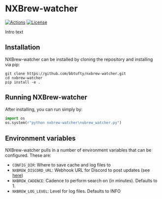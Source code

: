 # NXBrew-watcher

[![Actions](https://img.shields.io/github/actions/workflow/status/bbtufty/nxbrew-watcher/build.yaml?branch=main&style=flat-square)](https://github.com/bbtufty/nxbrew-watcher/actions)
[![License](https://img.shields.io/badge/license-GNUv3-blue.svg?label=License&style=flat-square)](LICENSE)

Intro text

Installation
------------

NXBrew-watcher can be installed by cloning the repository and installing via pip:
  
```shell
git clone https://github.com/bbtufty/nxbrew-watcher.git
cd nxbrew-watcher
pip install -e .
```

Running NXBrew-watcher
----------------------

After installing, you can run simply by:

```python
import os
os.system(r"python nxbrew-watcher\nxbrew_watcher.py")
```

Environment variables
---------------------

NXBrew-watcher pulls in a number of environment variables that can be configured. These are:

* `CONFIG_DIR`: Where to save cache and log files to
* `NXBREW_DISCORD_URL`: Webhook URL for Discord to post updates (see [here](https://support.discord.com/hc/en-us/articles/228383668-Intro-to-Webhooks))
* `NXBREW_CADENCE`: Cadence to perform search on (in minutes). Defaults to 1.
* `NXBREW_LOG_LEVEL`: Level for log files. Defaults to INFO
